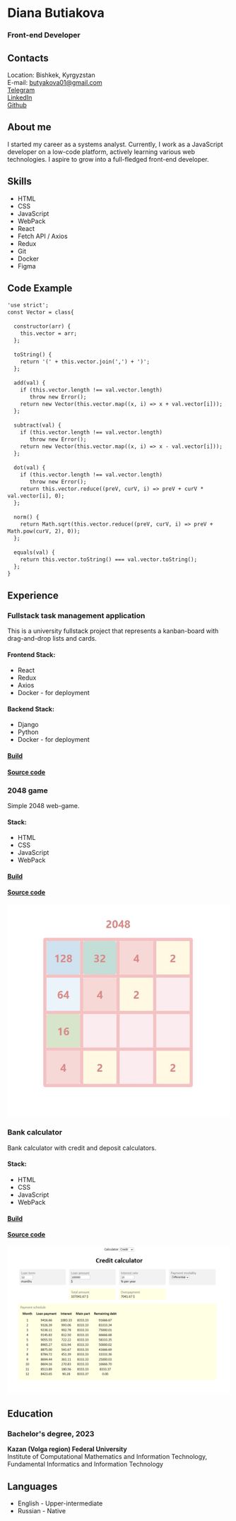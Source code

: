 # Diana Butiakova
### Front-end Developer

## Contacts
Location: Bishkek, Kyrgyzstan\
E-mail: butyakova01@gmail.com\
[Telegram](https://t.me/imbluedabudie)\
[LinkedIn](https://www.linkedin.com/in/diana-butyakova)\
[Github](https://github.com/djhsgfjk)


## About me 
I started my career as a systems analyst. Currently, I work as a JavaScript developer on a low-code platform, actively learning various web technologies. I aspire to grow into a full-fledged front-end developer.

## Skills 
- HTML
- CSS
- JavaScript
- WebPack
- React
- Fetch API / Axios
- Redux
- Git
- Docker
- Figma

## Code Example
```
'use strict';
const Vector = class{
  
  constructor(arr) {
    this.vector = arr;  
  };
  
  toString() {
    return '(' + this.vector.join(',') + ')';
  };
  
  add(val) {
    if (this.vector.length !== val.vector.length)
       throw new Error();
    return new Vector(this.vector.map((x, i) => x + val.vector[i]));
  };
  
  subtract(val) {
    if (this.vector.length !== val.vector.length)
       throw new Error();
    return new Vector(this.vector.map((x, i) => x - val.vector[i]));
  };
  
  dot(val) {
    if (this.vector.length !== val.vector.length)
       throw new Error();
    return this.vector.reduce((preV, curV, i) => preV + curV * val.vector[i], 0);
  };
  
  norm() {
    return Math.sqrt(this.vector.reduce((preV, curV, i) => preV + Math.pow(curV, 2), 0));
  };
  
  equals(val) {
    return this.vector.toString() === val.vector.toString();
  };
}
```

## Experience
### Fullstack task management application
This is a university fullstack project that represents a kanban-board with drag-and-drop lists and cards.

#### Frontend Stack:
- React
- Redux
- Axios
- Docker - for deployment

#### Backend Stack:
- Django
- Python
- Docker - for deployment

#### [Build](http://185.124.109.30:3000)
#### [Source code](github.com/djhsgfjk/task-manager-app)

### 2048 game
Simple 2048 web-game.

#### Stack:
- HTML
- CSS
- JavaScript
- WebPack

#### [Build](djhsgfjk.github.io/2048)
#### [Source code](github.com/djhsgfjk/2048/tree/main)

![2048 game](assets/2048.png)

### Bank calculator
Bank calculator with credit and deposit calculators.

#### Stack:
- HTML
- CSS
- JavaScript
- WebPack

#### [Build](djhsgfjk.github.io/bank-calculator)
#### [Source code](github.com/djhsgfjk/bank-calculator)

![Bank calculator](assets/credit-calculator.png)

## Education
### Bachelor's degree, 2023
__Kazan (Volga region) Federal University__\
Institute of Computational Mathematics and Information Technology,
Fundamental Informatics and Information Technology

## Languages
- English - Upper-intermediate
- Russian - Native